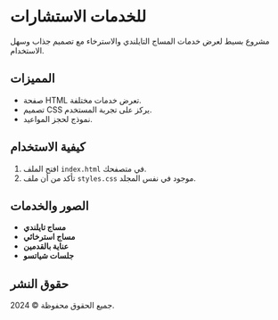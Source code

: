 #  للخدمات الاستشارات 

مشروع بسيط لعرض خدمات المساج التايلندي والاسترخاء مع تصميم جذاب وسهل الاستخدام.

## المميزات
- صفحة HTML تعرض خدمات مختلفة.
- تصميم CSS يركز على تجربة المستخدم.
- نموذج لحجز المواعيد.

## كيفية الاستخدام
1. افتح الملف `index.html` في متصفحك.
2. تأكد من أن ملف `styles.css` موجود في نفس المجلد.

## الصور والخدمات
- **مساج تايلندي**
- **مساج استرخائي**
- **عناية بالقدمين**
- **جلسات شياتسو**

## حقوق النشر
جميع الحقوق محفوظة © 2024.
